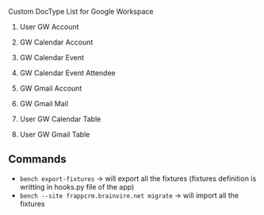 Custom DocType List for Google Workspace

1. User GW Account

2. GW Calendar Account
3. GW Calendar Event
4. GW Calendar Event Attendee

5. GW Gmail Account
6. GW Gmail Mail

7. User GW Calendar Table
8. User GW Gmail Table

## Commands 

- `bench export-fixtures` -> will export all the fixtures (fixtures definition is writting in hooks.py file of the app)
- `bench --site frappcrm.brainvire.net migrate` -> will import all the fixtures